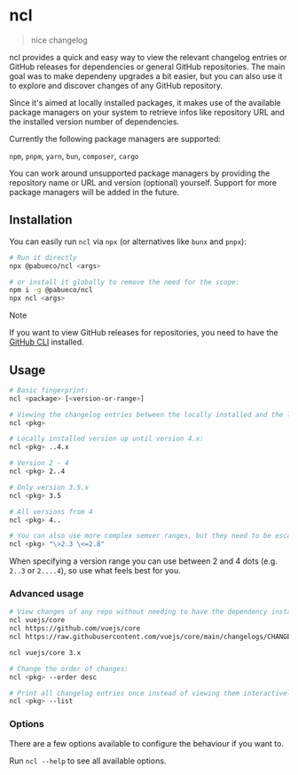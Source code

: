 # ncl

> nice changelog

ncl provides a quick and easy way to view the relevant changelog entries or GitHub releases for dependencies or general GitHub repositories. The main goal was to make dependeny upgrades a bit easier, but you can also use it to explore and discover changes of any GitHub repository.

Since it's aimed at locally installed packages, it makes use of the available package managers on your system to retrieve infos like repository URL and the installed version number of dependencies.

Currently the following package managers are supported:

`npm`, `pnpm`, `yarn`, `bun`, `composer`, `cargo`

You can work around unsupported package managers by providing the repository name or URL and version (optional) yourself. Support for more package managers will be added in the future.

## Installation

You can easily run `ncl` via `npx` (or alternatives like `bunx` and `pnpx`):

```sh
# Run it directly
npx @pabueco/ncl <args>

# or install it globally to remove the need for the scope:
npm i -g @pabueco/ncl
npx ncl <args>
```

> [!NOTE]  
> If you want to view GitHub releases for repositories, you need to have the [GitHub CLI](https://cli.github.com/) installed.

## Usage

```sh
# Basic fingerprint:
ncl <package> [<version-or-range>]

# Viewing the changelog entries between the locally installed and the latest available version:
ncl <pkg>

# Locally installed version up until version 4.x:
ncl <pkg> ..4.x

# Version 2 - 4
ncl <pkg> 2..4

# Only version 3.5.x
ncl <pkg> 3.5

# All versions from 4
ncl <pkg> 4..

# You can also use more complex semver ranges, but they need to be escaped in most terminals:
ncl <pkg> "\>2.3 \<=2.8"
```

When specifying a version range you can use between 2 and 4 dots (e.g. `2..3` or `2....4`), so use what feels best for you.

### Advanced usage

```sh
# View changes of any repo without needing to have the dependency installed locally:
ncl vuejs/core
ncl https://github.com/vuejs/core
ncl https://raw.githubusercontent.com/vuejs/core/main/changelogs/CHANGELOG-3.2.md

ncl vuejs/core 3.x

# Change the order of changes:
ncl <pkg> --order desc

# Print all changelog entries once instead of viewing them interactively:
ncl <pkg> --list
```

### Options

There are a few options available to configure the behaviour if you want to.

Run `ncl --help` to see all available options.
